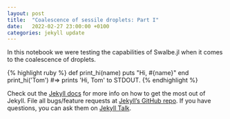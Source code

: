 ```yaml
---
layout: post
title:  "Coalescence of sessile droplets: Part I"
date:   2022-02-27 23:00:00 +0100
categories: jekyll update
---
```


In this notebook we were testing the capabilities of Swalbe.jl when it comes to the coalescence of droplets.


{% highlight ruby %}
def print_hi(name)
  puts "Hi, #{name}"
end
print_hi('Tom')
#=> prints 'Hi, Tom' to STDOUT.
{% endhighlight %}

Check out the [Jekyll docs][jekyll-docs] for more info on how to get the most out of Jekyll. File all bugs/feature requests at [Jekyll’s GitHub repo][jekyll-gh]. If you have questions, you can ask them on [Jekyll Talk][jekyll-talk].

[jekyll-docs]: https://jekyllrb.com/docs/home
[jekyll-gh]:   https://github.com/jekyll/jekyll
[jekyll-talk]: https://talk.jekyllrb.com/
